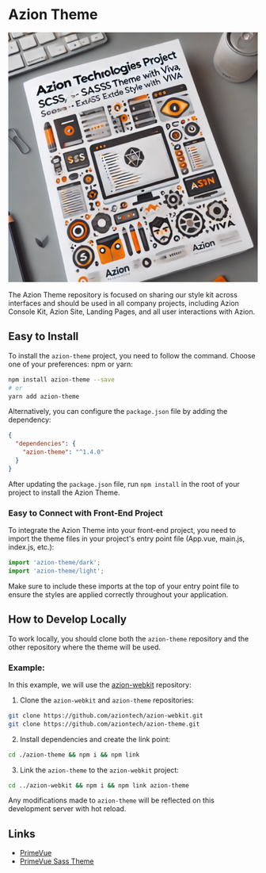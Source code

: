 
# Azion Theme

![Sass Cover Azion Theme](./doc/cover-image.png)

The Azion Theme repository is focused on sharing our style kit across interfaces and should be used in all company projects, including Azion Console Kit, Azion Site, Landing Pages, and all user interactions with Azion.

## Easy to Install

To install the `azion-theme` project, you need to follow the command. Choose one of your preferences: npm or yarn:

```bash
npm install azion-theme --save
# or
yarn add azion-theme
```

Alternatively, you can configure the `package.json` file by adding the dependency:

```json
{
  "dependencies": {
    "azion-theme": "^1.4.0"
  }
}
```

After updating the `package.json` file, run `npm install` in the root of your project to install the Azion Theme.

### Easy to Connect with Front-End Project

To integrate the Azion Theme into your front-end project, you need to import the theme files in your project's entry point file (App.vue, main.js, index.js, etc.):

```javascript
import 'azion-theme/dark';
import 'azion-theme/light';
```

Make sure to include these imports at the top of your entry point file to ensure the styles are applied correctly throughout your application.

## How to Develop Locally

To work locally, you should clone both the `azion-theme` repository and the other repository where the theme will be used.

### Example:

In this example, we will use the [azion-webkit](https://github.com/aziontech/azion-webkit) repository:

1. Clone the `azion-webkit` and `azion-theme` repositories:
  
  ```bash
  git clone https://github.com/aziontech/azion-webkit.git
  git clone https://github.com/aziontech/azion-theme.git
  ```

2. Install dependencies and create the link point:
  
  ```bash
  cd ./azion-theme && npm i && npm link
  ```

3. Link the `azion-theme` to the `azion-webkit` project:
  
  ```bash
  cd ../azion-webkit && npm i && npm link azion-theme
  ```

Any modifications made to `azion-theme` will be reflected on this development server with hot reload.

## Links

- [PrimeVue](https://v3.primevue.org/)
- [PrimeVue Sass Theme](https://github.com/primefaces/primevue-sass-theme)
